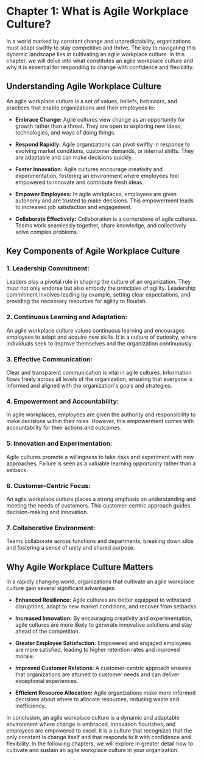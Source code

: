Chapter 1: What is Agile Workplace Culture?
===========================================

In a world marked by constant change and unpredictability, organizations must adapt swiftly to stay competitive and thrive. The key to navigating this dynamic landscape lies in cultivating an agile workplace culture. In this chapter, we will delve into what constitutes an agile workplace culture and why it is essential for responding to change with confidence and flexibility.

**Understanding Agile Workplace Culture**
-----------------------------------------

An agile workplace culture is a set of values, beliefs, behaviors, and practices that enable organizations and their employees to:

* **Embrace Change:** Agile cultures view change as an opportunity for growth rather than a threat. They are open to exploring new ideas, technologies, and ways of doing things.

* **Respond Rapidly:** Agile organizations can pivot swiftly in response to evolving market conditions, customer demands, or internal shifts. They are adaptable and can make decisions quickly.

* **Foster Innovation:** Agile cultures encourage creativity and experimentation, fostering an environment where employees feel empowered to innovate and contribute fresh ideas.

* **Empower Employees:** In agile workplaces, employees are given autonomy and are trusted to make decisions. This empowerment leads to increased job satisfaction and engagement.

* **Collaborate Effectively:** Collaboration is a cornerstone of agile cultures. Teams work seamlessly together, share knowledge, and collectively solve complex problems.

**Key Components of Agile Workplace Culture**
---------------------------------------------

### 1. **Leadership Commitment:**

Leaders play a pivotal role in shaping the culture of an organization. They must not only endorse but also embody the principles of agility. Leadership commitment involves leading by example, setting clear expectations, and providing the necessary resources for agility to flourish.

### 2. **Continuous Learning and Adaptation:**

An agile workplace culture values continuous learning and encourages employees to adapt and acquire new skills. It is a culture of curiosity, where individuals seek to improve themselves and the organization continuously.

### 3. **Effective Communication:**

Clear and transparent communication is vital in agile cultures. Information flows freely across all levels of the organization, ensuring that everyone is informed and aligned with the organization's goals and strategies.

### 4. **Empowerment and Accountability:**

In agile workplaces, employees are given the authority and responsibility to make decisions within their roles. However, this empowerment comes with accountability for their actions and outcomes.

### 5. **Innovation and Experimentation:**

Agile cultures promote a willingness to take risks and experiment with new approaches. Failure is seen as a valuable learning opportunity rather than a setback.

### 6. **Customer-Centric Focus:**

An agile workplace culture places a strong emphasis on understanding and meeting the needs of customers. This customer-centric approach guides decision-making and innovation.

### 7. **Collaborative Environment:**

Teams collaborate across functions and departments, breaking down silos and fostering a sense of unity and shared purpose.

**Why Agile Workplace Culture Matters**
---------------------------------------

In a rapidly changing world, organizations that cultivate an agile workplace culture gain several significant advantages:

* **Enhanced Resilience:** Agile cultures are better equipped to withstand disruptions, adapt to new market conditions, and recover from setbacks.

* **Increased Innovation:** By encouraging creativity and experimentation, agile cultures are more likely to generate innovative solutions and stay ahead of the competition.

* **Greater Employee Satisfaction:** Empowered and engaged employees are more satisfied, leading to higher retention rates and improved morale.

* **Improved Customer Relations:** A customer-centric approach ensures that organizations are attuned to customer needs and can deliver exceptional experiences.

* **Efficient Resource Allocation:** Agile organizations make more informed decisions about where to allocate resources, reducing waste and inefficiency.

In conclusion, an agile workplace culture is a dynamic and adaptable environment where change is embraced, innovation flourishes, and employees are empowered to excel. It is a culture that recognizes that the only constant is change itself and that responds to it with confidence and flexibility. In the following chapters, we will explore in greater detail how to cultivate and sustain an agile workplace culture in your organization.
